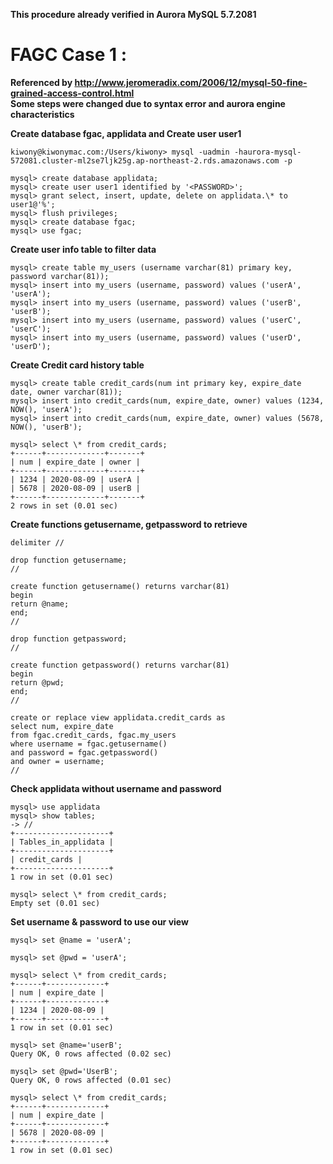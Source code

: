 **This procedure already verified in Aurora MySQL 5.7.2081**

# FAGC Case 1 :

**Referenced by http://www.jeromeradix.com/2006/12/mysql-50-fine-grained-access-control.html**  
**Some steps were changed due to syntax error and aurora engine characteristics**

**Create database fgac, applidata and Create user user1**

```
kiwony@kiwonymac.com:/Users/kiwony> mysql -uadmin -haurora-mysql-572081.cluster-ml2se7ljk25g.ap-northeast-2.rds.amazonaws.com -p

mysql> create database applidata;
mysql> create user user1 identified by '<PASSWORD>';
mysql> grant select, insert, update, delete on applidata.\* to user1@'%';
mysql> flush privileges;
mysql> create database fgac;
mysql> use fgac;
```

**Create user info table to filter data**

```
mysql> create table my_users (username varchar(81) primary key, password varchar(81));
mysql> insert into my_users (username, password) values ('userA', 'userA');
mysql> insert into my_users (username, password) values ('userB', 'userB');
mysql> insert into my_users (username, password) values ('userC', 'userC');
mysql> insert into my_users (username, password) values ('userD', 'userD');
```

**Create Credit card history table**

```
mysql> create table credit_cards(num int primary key, expire_date date, owner varchar(81));
mysql> insert into credit_cards(num, expire_date, owner) values (1234, NOW(), 'userA');
mysql> insert into credit_cards(num, expire_date, owner) values (5678, NOW(), 'userB');

mysql> select \* from credit_cards;
+------+-------------+-------+
| num | expire_date | owner |
+------+-------------+-------+
| 1234 | 2020-08-09 | userA |
| 5678 | 2020-08-09 | userB |
+------+-------------+-------+
2 rows in set (0.01 sec)
```

**Create functions getusername, getpassword to retrieve**

```
delimiter //

drop function getusername;
//

create function getusername() returns varchar(81)
begin
return @name;
end;
//

drop function getpassword;
//

create function getpassword() returns varchar(81)
begin
return @pwd;
end;
//

create or replace view applidata.credit_cards as
select num, expire_date
from fgac.credit_cards, fgac.my_users
where username = fgac.getusername()
and password = fgac.getpassword()
and owner = username;
//
```

**Check applidata without username and password**

```
mysql> use applidata
mysql> show tables;
-> //
+---------------------+
| Tables_in_applidata |
+---------------------+
| credit_cards |
+---------------------+
1 row in set (0.01 sec)

mysql> select \* from credit_cards;
Empty set (0.01 sec)
```

**Set username & password to use our view**

```
mysql> set @name = 'userA';

mysql> set @pwd = 'userA';

mysql> select \* from credit_cards;
+------+-------------+
| num | expire_date |
+------+-------------+
| 1234 | 2020-08-09 |
+------+-------------+
1 row in set (0.01 sec)

mysql> set @name='userB';
Query OK, 0 rows affected (0.02 sec)

mysql> set @pwd='UserB';
Query OK, 0 rows affected (0.01 sec)

mysql> select \* from credit_cards;
+------+-------------+
| num | expire_date |
+------+-------------+
| 5678 | 2020-08-09 |
+------+-------------+
1 row in set (0.01 sec)
```
